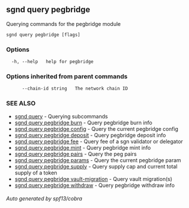 ## sgnd query pegbridge

Querying commands for the pegbridge module

```
sgnd query pegbridge [flags]
```

### Options

```
  -h, --help   help for pegbridge
```

### Options inherited from parent commands

```
      --chain-id string   The network chain ID
```

### SEE ALSO

* [sgnd query](sgnd_query.md)	 - Querying subcommands
* [sgnd query pegbridge burn](sgnd_query_pegbridge_burn.md)	 - Query pegbridge burn info
* [sgnd query pegbridge config](sgnd_query_pegbridge_config.md)	 - Query the current pegbridge config
* [sgnd query pegbridge deposit](sgnd_query_pegbridge_deposit.md)	 - Query pegbridge deposit info
* [sgnd query pegbridge fee](sgnd_query_pegbridge_fee.md)	 - Query fee of a sgn validator or delegator
* [sgnd query pegbridge mint](sgnd_query_pegbridge_mint.md)	 - Query pegbridge mint info
* [sgnd query pegbridge pairs](sgnd_query_pegbridge_pairs.md)	 - Query the peg pairs
* [sgnd query pegbridge params](sgnd_query_pegbridge_params.md)	 - Query the current pegbridge param
* [sgnd query pegbridge supply](sgnd_query_pegbridge_supply.md)	 - Query supply cap and current total supply of a token
* [sgnd query pegbridge vault-migration](sgnd_query_pegbridge_vault-migration.md)	 - Query vault migration(s)
* [sgnd query pegbridge withdraw](sgnd_query_pegbridge_withdraw.md)	 - Query pegbridge withdraw info

###### Auto generated by spf13/cobra
